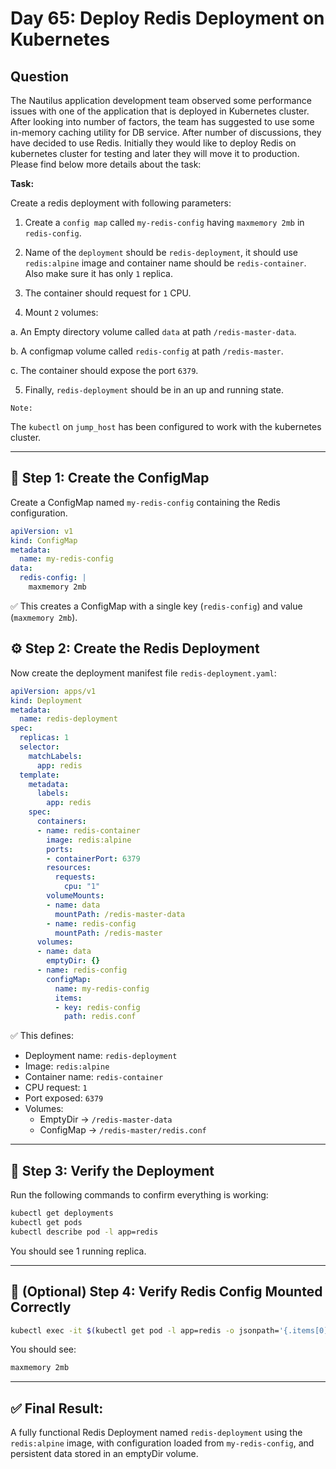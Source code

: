 # Day 65: Deploy Redis Deployment on Kubernetes

## Question

The Nautilus application development team observed some performance issues with one of the application that is deployed in Kubernetes cluster. After looking into number of factors, the team has suggested to use some in-memory caching utility for DB service. After number of discussions, they have decided to use Redis. Initially they would like to deploy Redis on kubernetes cluster for testing and later they will move it to production. Please find below more details about the task:

**Task:**

Create a redis deployment with following parameters:

1. Create a `config map` called `my-redis-config` having `maxmemory 2mb` in `redis-config`.

2. Name of the `deployment` should be `redis-deployment`, it should use
`redis:alpine` image and container name should be `redis-container`. Also make sure it has only `1` replica.

3. The container should request for `1` CPU.

4. Mount `2` volumes:

  a. An Empty directory volume called `data` at path `/redis-master-data`.

  b. A configmap volume called `redis-config` at path `/redis-master`.

  c. The container should expose the port `6379`.

5. Finally, `redis-deployment` should be in an up and running state.

`Note:` 

The `kubectl` on `jump_host` has been configured to work with the kubernetes cluster.

---

## 🧩 Step 1: Create the ConfigMap

Create a ConfigMap named `my-redis-config` containing the Redis configuration.

```yaml
apiVersion: v1
kind: ConfigMap
metadata:
  name: my-redis-config
data:
  redis-config: |
    maxmemory 2mb
```
✅ This creates a ConfigMap with a single key (`redis-config`) and value (`maxmemory 2mb`).

## ⚙️ Step 2: Create the Redis Deployment

Now create the deployment manifest file `redis-deployment.yaml`:

```yaml
apiVersion: apps/v1
kind: Deployment
metadata:
  name: redis-deployment
spec:
  replicas: 1
  selector:
    matchLabels:
      app: redis
  template:
    metadata:
      labels:
        app: redis
    spec:
      containers:
      - name: redis-container
        image: redis:alpine
        ports:
        - containerPort: 6379
        resources:
          requests:
            cpu: "1"
        volumeMounts:
        - name: data
          mountPath: /redis-master-data
        - name: redis-config
          mountPath: /redis-master
      volumes:
      - name: data
        emptyDir: {}
      - name: redis-config
        configMap:
          name: my-redis-config
          items:
          - key: redis-config
            path: redis.conf
```
✅ This defines:

- Deployment name: `redis-deployment`
- Image: `redis:alpine`
- Container name: `redis-container`
- CPU request: `1`
- Port exposed: `6379`
- Volumes:
  - EmptyDir → `/redis-master-data`
  - ConfigMap → `/redis-master/redis.conf`

---

## 🚀 Step 3: Verify the Deployment

Run the following commands to confirm everything is working:

```bash
kubectl get deployments
kubectl get pods
kubectl describe pod -l app=redis
```
You should see 1 running replica.

---

## 🧠 (Optional) Step 4: Verify Redis Config Mounted Correctly

```bash
kubectl exec -it $(kubectl get pod -l app=redis -o jsonpath='{.items[0].metadata.name}') -- cat /redis-master/redis.conf
```
You should see:

```bash
maxmemory 2mb
```
---

## ✅ Final Result:

A fully functional Redis Deployment named `redis-deployment` using the `redis:alpine` image, with configuration loaded from `my-redis-config`, and persistent data stored in an emptyDir volume.